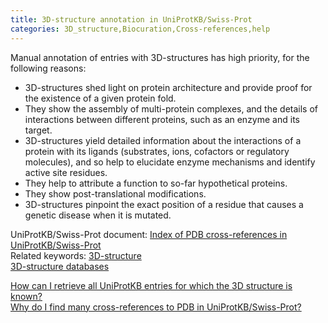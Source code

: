 ```yaml
---
title: 3D-structure annotation in UniProtKB/Swiss-Prot
categories: 3D_structure,Biocuration,Cross-references,help
---
```


Manual annotation of entries with 3D-structures has high priority, for the following reasons:

-   3D-structures shed light on protein architecture and provide proof for the existence of a given protein fold.
-   They show the assembly of multi-protein complexes, and the details of interactions between different proteins, such as an enzyme and its target.
-   3D-structures yield detailed information about the interactions of a protein with its ligands (substrates, ions, cofactors or regulatory molecules), and so help to elucidate enzyme mechanisms and identify active site residues.
-   They help to attribute a function to so-far hypothetical proteins.
-   They show post-translational modifications.
-   3D-structures pinpoint the exact position of a residue that causes a genetic disease when it is mutated.

UniProtKB/Swiss-Prot document: [Index of PDB cross-references in UniProtKB/Swiss-Prot](https://ftp.uniprot.org/pub/databases/uniprot/current_release/knowledgebase/complete/docs/pdbtosp)  
Related keywords: [3D-structure](https://www.uniprot.org/keywords/KW-0002)  
[3D-structure databases](https://www.uniprot.org/database/?query=category:%223D+structure+databases%22)

[How can I retrieve all UniProtKB entries for which the 3D structure is known?](https://www.uniprot.org/help/retrieve%5F3d)  
[Why do I find many cross-references to PDB in UniProtKB/Swiss-Prot?](https://www.uniprot.org/help/multiple%5Fpdb%5Fxrefs)
